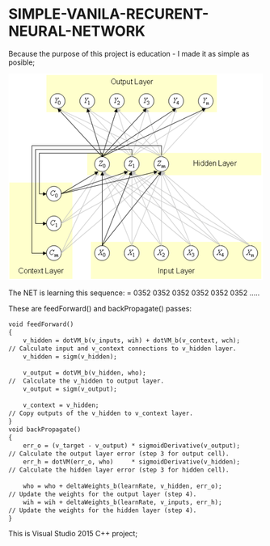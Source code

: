 # SIMPLE-VANILA-RECURENT-NEURAL-NETWORK

Because the purpose of this project is education - I made it as simple as posible;

![Screenshot](net.bmp)

The NET is learning this sequence: = 0352 0352 0352 0352 0352 0352 ..... 

These are feedForward() and backPropagate() passes:

	void feedForward()
	{
		v_hidden = dotVM_b(v_inputs, wih) + dotVM_b(v_context, wch);              // Calculate input and v_context connections to v_hidden layer.
		v_hidden = sigm(v_hidden);

		v_output = dotVM_b(v_hidden, who);                                                            //  Calculate the v_hidden to output layer.
		v_output = sigm(v_output);

		v_context = v_hidden;                                                                 // Copy outputs of the v_hidden to v_context layer.
	}
	void backPropagate()
	{
		err_o = (v_target - v_output) * sigmoidDerivative(v_output);                // Calculate the output layer error (step 3 for output cell).              
		err_h = dotVM(err_o, who)     * sigmoidDerivative(v_hidden);                // Calculate the hidden layer error (step 3 for hidden cell).

		who = who + deltaWeights_b(learnRate, v_hidden, err_o);                              // Update the weights for the output layer (step 4).  
		wih = wih + deltaWeights_b(learnRate, v_inputs, err_h);                              // Update the weights for the hidden layer (step 4).
	}


This is Visual Studio 2015 C++ project;
